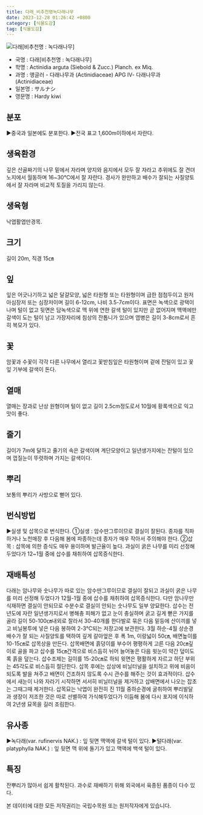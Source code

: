 ```yaml
---
title: 다래_비추천명녹다래나무
date: 2023-12-28 01:26:42 +0800
category: [식물도감]
tag: [식물도감]
---
```




![다래[비추천명 : 녹다래나무]](/fileUpload/plants/basic/Actinidiaceae/Actinidia/8843/1_th2.JPG)
- 국명 : 다래[비추천명 : 녹다래나무]
- 학명 : Actinidia arguta (Siebold & Zucc.) Planch. ex Miq.
- 과명 : 앵글러 - 다래나무과 (Actinidiaceae) APG Ⅳ- 다래나무과 (Actinidiaceae)
- 일본명 : サルナシ
- 영문명 : Hardy kiwi


## 분포
▶중국과 일본에도 분포한다.▶전국 표고 1,600m이하에서 자란다.
## 생육환경
깊은 산골짜기의 나무 밑에서 자라며 양지와 음지에서 모두 잘 자라고 추위에도 잘 견뎌 노지에서 월동하며 16~30℃에서 잘 자란다. 경사가 완만하고 배수가 잘되는 사질양토에서 잘 자라며 비교적 토질을 가리지 않는다.
## 생육형
낙엽활엽만경목.
## 크기
길이 20m, 직경 15㎝
## 잎
잎은 어긋나기하고 넓은 달걀모양, 넓은 타원형 또는 타원형이며 급한 점첨두이고 원저 아심장저 또는 심장저이며 길이 6-12cm, 나비 3.5-7cm이다. 표면은 녹색으로 광택이 나며 털이 없고 뒷면은 담녹색으로 맥 위에 연한 갈색 털이 있지만 곧 없어지며 맥액에만 갈색이 도는 털이 남고 가장자리에 침상의 잔톱니가 있으며 엽병은 길이 3-8cm로서 흔히 복모가 있다.
## 꽃
암꽃과 수꽃이 각각 다른 나무에서 열리고 꽃받침잎은 타원형이며 겉에 잔털이 있고 꽃잎 기부에 갈색이 돈다.
## 열매
열매는 장과로 난상 원형이며 털이 없고 길이 2.5cm정도로서 10월에 황록색으로 익고 맛이 좋다.
## 줄기
길이가 7m에 달하고 줄기의 속은 갈색이며 계단모양이고 일년생가지에는 잔털이 있으며  껍질눈이 뚜렷하며 가지는 갈색이다.
## 뿌리
보통의 뿌리가 사방으로 뻗어 있다.
## 번식방법
▶실생 및 삽목으로 번식한다. ①실생 : 암수딴그루이므로 결실이 잘된다. 종자를 직파하거나 노천매장 후 다음해 봄에 파종하는데 종자가 매우 작아서 주의해야 한다. ②삽목 : 삽목에 의한 증식도 매우 용이하며 발근율이 높다. 과실이 굵은 나무를 미리 선정해 두었다가 12~1월 중에 삽수를 채취하여 삽목증식한다.
## 재배특성
다래는 암나무와 숫나무가 따로 있는 암수딴그루이므로 결실이 잘되고 과실이 굵은 나무를 미리 선정해 두었다가 12월-1월 중에 삽수를 채취하여 삽목증식한다. 다만 암나무만 식재하면 결실이 안되므로 수분수로 결실이 안되는 숫나무도 일부 양묘한다. 삽수는 전년도에 자란 일년생가지로서 병해충 피해가 없고 눈이 충실하며 굵고 길게 뻗은 가지를 골라 길이 50-100㎝내외로 잘라서 30-40개를 한다발로 묶은 다음 밑등에 산이끼를 넣고 비닐봉투에 넣은 다음 봉하여 2-3℃되는 저장고에 보관한다. 3월 하순-4월 상순경 배수가 잘 되는 사질양토를 택하여 깊게 갈아엎은 후 폭 1m, 이랑넓이 50㎝, 배면높이를 10-15㎝로 삽목상을 만든다. 삽목배면에 흙덩이를 부수어 평평하게 고른 다음 20㎝깊이로 골을 파고 삽수를 15㎝간격으로 비스듬히 뉘어 늘어놓은 다음 윗눈이 약간 덮이도록 흙을 덮는다. 삽수조제는 길이를 15-20㎝로 하되 윗면은 평활하게 자르고 하단 부위는 45각도로 비스듬히 절단한다. 삽목 후에는 삽상에 비닐터널을 설치하고 위에 비음이 되도록 발을 쳐주고 배면이 건조하지 않도록 수시 관수를 해주는 것이 효과적이다. 삽수에서 새눈이 나와 자라기 시작하면 서서히 비닐터널을 제거하고 삽배면에서 나오는 잡초는 그때그때 제거한다. 삽목묘는 낙엽이 완전히 진 11월 중하순경에 굴취하여 뿌리발달과 생장이 저조한 것은 따로 선별하여 가식해두었다가 이듬해 봄에 다시 포지에 이식하여 2년생 묘목을 길러 조림한다.
## 유사종
▶녹다래(var. rufinervis NAK.) :  잎 뒷면 맥액에 갈색 털이 있다.▶털다래(var. platyphylla NAK.) : 잎 뒷면 맥 위에 돌기가 있고 맥액에 백색 털이 있다.
## 특징
잔뿌리가 많아서 쉽게 활착된다. 과수로 재배하기 위해 외국에서 육종된 품종이 다수 있다.






본 데이터에 대한 모든 저작권리는 국립수목원 또는 원저작자에게 있습니다.
